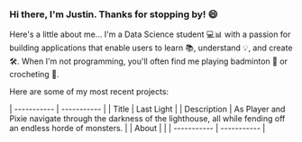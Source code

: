 ### Hi there, I'm Justin. Thanks for stopping by! 😄

Here's a little about me...
I'm a Data Science student 💻📊 with a passion for building applications that enable users to learn 📚, understand 💡, and create 🛠️. When I'm not programming, you'll often find me playing badminton 🏸 or crocheting 🧶.

Here are some of my most recent projects:

| ----------- | ----------- |
| Title | Last Light |
| Description | As Player and Pixie navigate through the darkness of the lighthouse, all while fending off an endless horde of monsters.  |
| About | |
| ----------- | ----------- |

<!--
**Jcssss/Jcssss** is a ✨ _special_ ✨ repository because its `README.md` (this file) appears on your GitHub profile.

Here are some ideas to get you started:

- 🔭 I’m currently working on ...
- 🌱 I’m currently learning ...
- 👯 I’m looking to collaborate on ...
- 🤔 I’m looking for help with ...
- 💬 Ask me about ...
- 📫 How to reach me: ...
- 😄 Pronouns: ...
- ⚡ Fun fact: ...
-->
